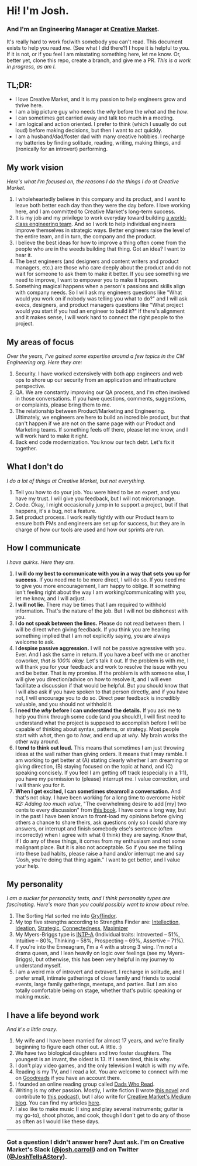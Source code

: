 # Hi! I'm Josh.
### And I'm an Engineering Manager at [Creative Market](https://creativemarket.com).

It's really hard to work for/with somebody you can't read. This document exists to help you read *me*. (See what I did there?) I hope it is helpful to you. If it is not, or if you feel I am misstating something here, let me know. Or, better yet, clone this repo, create a branch, and give me a PR. _This is a work in progress, as am I._

## TL;DR:
* I love Creative Market, and it is my passion to help engineers grow and thrive here.
* I am a big picture guy who needs the _why_ before the _what_ and the _how_.
* I can sometimes get carried away and talk too much in a meeting.
* I am logical and action oriented. I prefer to think (which I usually do out loud) before making decisions, but then I want to act quickly.
* I am a husband/dad/foster dad with many creative hobbies. I recharge my batteries by finding solitude, reading, writing, making things, and (ironically for an introvert) performing.

## My work vision
_Here's what I'm focused on, the reasons I do the things I do at Creative Market._

1. I wholeheartedly believe in this company and its product, and I want to leave both better each day than they were the day before. I love working here, and I am committed to Creative Market's long-term success. 
2. It is my job and my privilege to work everyday toward building [a world-class engineering team](https://medium.com/building-creative-market/what-makes-a-world-class-engineer-557cc6d717cc). And so I work to help individual engineers improve themselves in strategic ways. Better engineers raise the level of the entire team, and in turn, the company and the product.
3. I believe the best ideas for how to improve a thing often come from the people who are in the weeds building that thing. Got an idea? I want to hear it.
4. The best engineers (and designers and content writers and product managers, etc.) are those who care deeply about the product and do not wait for someone to ask them to make it better. If you see something we need to improve, I want to empower you to make it happen.
5. Something magical happens when a person's passions and skills align with company needs. So I will ask my engineers questions like "What would you work on if nobody was telling you what to do?" and I will ask execs, designers, and product managers questions like "What project would you start if you had an engineer to build it?" If there's alignment and it makes sense, I will work hard to connect the right people to the project.

## My areas of focus
_Over the years, I've gained some expertise around a few topics in the CM Engineering org. Here they are:_
1. Security. I have worked extensively with both app engineers and web ops to shore up our security from an application and infrastructure perspective.
2. QA. We are constantly improving our QA process, and I'm often involved in those conversations. If you have questions, comments, suggestions, or complaints, please bring them to me.
3. The relationship between Product/Marketing and Engineering. Ultimately, we engineers are here to build an incredible product, but that can't happen if we are not on the same page with our Product and Marketing teams. If something feels off there, please let me know, and I will work hard to make it right.
4. Back end code modernization. You know our tech debt. Let's fix it together.

## What I don't do
_I do a lot of things at Creative Market, but not everything._
1. Tell you how to do your job. You were hired to be an expert, and you have my trust. I will give you feedback, but I will not micromanage.
2. Code. Okay, I might occasionally jump in to support a project, but if that happens, it's a bug, not a feature.
3. Set product process. I work really tightly with our Product team to ensure both PMs and engineers are set up for success, but they are in charge of how our tools are used and how our sprints are run.

## How I communicate
_I have quirks. Here they are._

1. **I will do my best to communicate with you in a way that sets you up for success.** If you need me to be more direct, I will do so. If you need me to give you more encouragement, I am happy to oblige. If something isn't feeling right about the way I am working/communicating with you, let me know, and I will adjust.
2. **I will not lie.** There may be times that I am required to withhold information. That's the nature of the job. But I will not be dishonest with you.
3. **I do not speak between the lines.** Please do not read between them. I will be direct when giving feedback. If you think you are hearing something implied that I am not explicitly saying, you are always welcome to ask.
4. **I despise passive aggression.** I will not be passive agressive with you. Ever. And I ask the same in return. If you have a beef with me or another coworker, _that is 100% okay._ Let's talk it out. If the problem is with me, I will thank you for your feedback and work to resolve the issue with you and be better. That is my promise. If the problem is with someone else, I will give you direction/advice on how to resolve it, and I will even facilitate a discussion if that would be helpful. But you should know that I will also ask if you have spoken to that person directly, and if you have not, I will encourage you to do so. Direct peer feedback is incredibly valuable, and you should not withhold it.
5. **I need the _why_ before I can understand the details.** If you ask me to help you think through some code (and you should!), I will first need to understand what the project is supposed to accomplish before I will be capable of thinking about syntax, patterns, or strategy. Most people start with _what_, then go to _how_, and end up at _why_. My brain works the other way around.
6. **I tend to think out loud.** This means that sometimes I am just throwing ideas at the wall rather than giving orders. It means that I may ramble. I am working to get better at (A) stating clearly whether I am dreaming or giving direction, (B) staying focused on the topic at hand, and (C) speaking concisely. If you feel I am getting off track (especially in a 1:1), you have my permission to (please) interrupt me. I value correction, and I will thank you for it.
7. **When I get excited, I can sometimes steamroll a conversation.** And that's not okay. I have been working for a long time to overcome _Habit #2: Adding too much value_, "The overwhelming desire to add [my] two cents to every discussion" from [this book](https://www.amazon.com/What-Got-Here-Wont-There-ebook/dp/B000Q9J128). I have come a long way, but in the past I have been known to front-load my opinions before giving others a chance to share theirs, ask questions only so I could share my answers, or interrupt and finish somebody else's sentence (often incorrectly) when I agree with what (I think) they are saying. Know that, if I do any of these things, it comes from my enthusiasm and not some malignant place. But it is also not acceptable. So if you see me falling into these bad habits, please raise a hand and/or interrupt me and say "Josh, you're doing that thing again." I want to get better, and I value your help.


## My personality
_I am a sucker for personality tests, and I think personality types are fascinating. Here's more than you could possibly want to know about mine._

1. The Sorting Hat sorted me into [Gryffindor](https://www.pottermore.com/collection/all-about-gryffindor).
2. My top five strengths according to Strengths Finder are: [Intellection](http://www.gallup.com/businessjournal/691/intellection.aspx), [Ideation](http://www.gallup.com/businessjournal/679/ideation.aspx), [Strategic](http://www.gallup.com/businessjournal/718/strategic.aspx), [Connectedness](http://www.gallup.com/businessjournal/649/connectedness.aspx), [Maximizer](http://www.gallup.com/businessjournal/697/maximizer.aspx)
3. My Myers-Briggs type is [INTP-A](https://www.16personalities.com/intp-personality) (Individual traits: Introverted – 51%, Intuitive – 80%, Thinking – 58%, Prospecting – 69%, Assertive – 71%).
4. If you're into the Enneagram, I'm a 4 with a strong 3 wing. I'm not a drama queen, and I lean heavily on logic over feelings (see my Myers-Briggs), but otherwise, this has been very helpful in my journey to understand myself.
5. I am a weird mix of introvert and extravert. I recharge in solitude, and I prefer small, intimate gatherings of close family and friends to social events, large family gatherings, meetups, and parties. But I am also totally comfortable being on stage, whether that's public speaking or making music.

## I have a life beyond work
_And it's a little crazy._


1. My wife and I have been married for almost 17 years, and we're finally beginning to figure each other out. A little. :)
2. We have two biological daughters and two foster daughters. The youngest is an invant, the oldest is 13. If I seem tired, this is why.
3. I don't play video games, and the only television I watch is with my wife.
4. Reading is my TV, and I read a lot. You are welcome to connect with me on [Goodreads](http://goodreads.com/JoshTellsAStory) if you have an account there.
5. I founded an online reading group called [Dads Who Read](http://DadsWhoRead.com).
6. Writing is my other passion. Mostly, I write fiction (I wrote [this novel](http://bit.ly/sarah-ann-lewis) and contribute to [this podcast](http://TelltalesWriting.com)), but I also write for [Creative Market's Medium blog](https://medium.com/building-creative-market). You can find my articles [here](https://medium.com/@JoshTellsAStory).
7. I also like to make music (I sing and play several instruments; guitar is my go-to), shoot photos, and cook, though I don't get to do any of those as often as I would like these days.
---
### Got a question I didn't answer here? Just ask. I'm on Creative Market's Slack ([@josh.carroll](https://creativemarket.slack.com/messages/@josh.carroll)) and on Twitter ([@JoshTellsAStory](https://twitter.com/JoshTellsAStory)).

